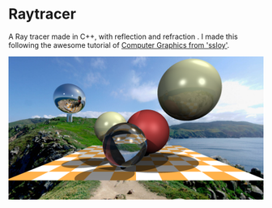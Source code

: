 # Raytracer

A Ray tracer made in C++, with reflection and refraction . I made this following the awesome tutorial of [Computer Graphics from 'ssloy'](https://github.com/ssloy/tinyraytracer/wiki). 

![Screen 1](https://github.com/lucpena/Raytracer/blob/master/ss/raytracer.png)
